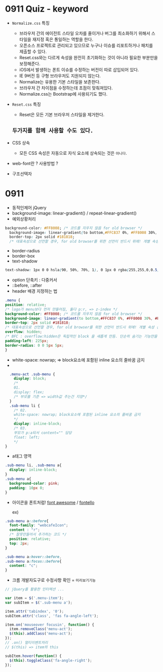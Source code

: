 # 0911 Quiz - keyword
- `Normalize.css` 특징
  + 브라우저 간의 에이전트 스타일 오차를 줄이거나 버그를 최소화하기 위해서 스타일을 재지정 혹은 통일하는 역할을 한다.
  + 오픈소스 프로젝트로 관리되고 있으므로 누구나 이슈를 리포트하거나 패치를 제출할 수 있다.
  + Reset.css와는 다르게 속성을 완전히 초기화하는 것이 아니라 필요한 부분만을 보정해준다.
  + iOS에서 발생하는 폰트 이슈를 수정하는 버전이 따로 삽입되어 있다.
  + IE 9버전 등 구형 브라우저도 지원되지 않는다.
  + Normalize는 유용한 기본 스타일을 보존한다.
  + 브라우저 간 차이점을 수정하는데 초점이 맞춰져있다.
  + Normalize.css는 Bootstrap에 사용되기도 했다.
- `Reset.css` 특징
  + Reset은 모든 기본 브라우저 스타일을 제거한다.

  ## `두가지를 함께 사용할 수도 있다.`
- CSS 상속
  + 모든 CSS 속성은 자동으로 자식 요소에 상속되는 것은 `아니다`.
- web-font란 ? 사용방법 ?
- 구조선택자


# 0911
- 동적인제어 jQuery 
- background-image: linear-gradient() / repeat-linear-gradient()
- 예외상황처리
```css
background-color: #FF8008; /* 코드를 지우지 않음 for old browser */
  background-image: linear-gradient(to bottom,#FFC837 0%, #FF8008 30%, #FF8008 60%, #FFC837 100%);
  border-top: 2px solid #181818;
  /* 대표속성으로 선언할 경우, for old browser를 위한 선언이 반드시 위에! 개별 속성 선언은 상관없음. */
  ```
  - border-radius
  - border-box
  - text-shadow
  ```css 
  text-shadow: 1px 0 0 hsla(90, 50%, 70%, 1), 0 1px 0 rgba(255,255,0,0.5), -1px 0 0 rgba(255,255,0,0.5), 0 -1px 0 rgba(255,255,0,0.5);
  ```
  - option 단축키 : 다중커서
  - ::before, ::after
  - header 배경 지정하는 법
  ```css
  .menu {
  position: relative;
  /* logo가 menu보다 먼저 만들어짐, 둘다 p:r, => z-index */
  background-color: #FF8008; /* 코드를 지우지 않음 for old browser */
  background-image: linear-gradient(to bottom,#FFC837 0%, #FF8008 30%, #FF8008 60%, #FFC837 100%);
  border-top: 2px solid #181818;
  /* 대표속성으로 선언할 경우, for old browser를 위한 선언이 반드시 위에! 개별 속성 선언은 상관없음. */
  overflow: hidden;
  /* BFC : overflow:hidden은 독립적인 block 을 새롭게 만듬. 단순히 숨기는 기능만을 하진 않음. => ex) float할때, 부모에게 zoom:1 */
  padding-left: 225px;
  border-radius: 0 0 5px 5px;
}
```
- white-space: nowrap; => block요소에 포함된 inline 요소의 줄바꿈 금지
-
```css
  .menu-act .sub-menu {
    display: block;
    /* 
    01.
    display: flex; 
    /* 부모를 기준 => width값 주는건 지양*/
  }
  .sub-menu li {
    /* 02. 
    white-space: nowrap; block요소에 포함된 inline 요소의 줄바꿈 금지
    */
    display: inline-block;
    /* 03. 
    부모가 p:a되서 content="" 담당 
    float: left;
    */
}
```

- a태그 영역
```css
.sub-menu li, .sub-menu a{
  display: inline-block;
}
.sub-menu a{
  background-color: pink;
  padding: 10px 0;
}
```
- 아이콘을 폰트처럼!
[font awesome](https://fontawesome.com/) / [fontello](http://fontello.com/)

     ex)
```css
.sub-menu a::before{
  font-family: "webcafeIcon";
  content : "r";
  /* 잘못만들어서 추가하는 코드 */
  position: relative;
  top: 2px;
}

.sub-menu a:hover::before,
.sub-menu a:focus::before{
  content: "c";
}
```
- 크롬 개발자도구로 수정사항 확인 = `미리보기기능`

```js
// jQuery를 활용한 인터렉션 ...

var item = $('.menu-item');
var subItem = $('.sub-menu a');

item.attr('tabindex', '0');
subItem.attr('class', 'fas fa-angle-left');

item.on('mouseover focusin', function() {
  item.removeClass('menu-act');
  $(this).addClass('menu-act');
});
// .on() 멀티이벤트처리
// $(this) => item의 this

subItem.hover(function() {
  $(this).toggleClass('fa-angle-right');
});

```